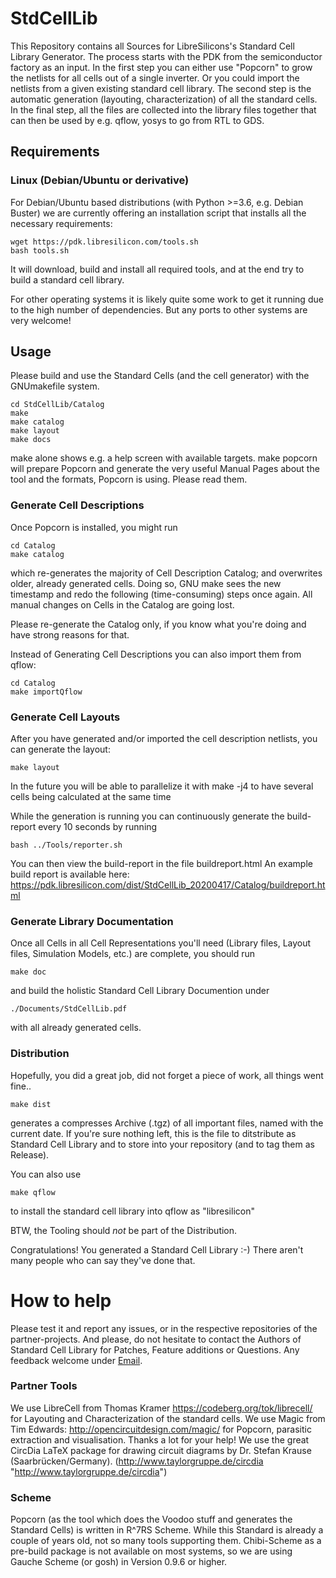 # StdCellLib

This Repository contains all Sources for LibreSilicons's Standard Cell Library Generator.
The process starts with the PDK from the semiconductor factory as an input.
In the first step you can either use "Popcorn" to grow the netlists for all cells out of a single inverter.
Or you could import the netlists from a given existing standard cell library.
The second step is the automatic generation (layouting, characterization) of all the standard cells.
In the final step, all the files are collected into the library files together that can then be used by e.g. qflow, yosys to go from RTL to GDS.


## Requirements

### Linux (Debian/Ubuntu or derivative)

For Debian/Ubuntu based distributions (with Python >=3.6, e.g. Debian Buster) we are currently offering an installation script that installs all the necessary requirements:

```
wget https://pdk.libresilicon.com/tools.sh
bash tools.sh
```

It will download, build and install all required tools, and at the end try to build a standard cell library.

For other operating systems it is likely quite some work to get it running due to the high number of dependencies. But any ports to other systems are very welcome!

## Usage

Please build and use the Standard Cells (and the cell generator) with the GNUmakefile system.

```
cd StdCellLib/Catalog
make
make catalog
make layout
make docs
```

make alone shows e.g. a help screen with available targets.
make popcorn will prepare Popcorn and generate the very useful Manual Pages about the tool and the formats, Popcorn is using. Please read them.


### Generate Cell Descriptions

Once Popcorn is installed, you might run

```
cd Catalog
make catalog
```

which re-generates the majority of Cell Description Catalog; and overwrites older, already generated cells. Doing so, GNU make sees the new timestamp and redo the following (time-consuming) steps once again. All manual changes on Cells in the Catalog are going lost.

Please re-generate the Catalog only, if you know what you're doing and have strong reasons for that.

Instead of Generating Cell Descriptions you can also import them from qflow:

```
cd Catalog
make importQflow
```

### Generate Cell Layouts

After you have generated and/or imported the cell description netlists, you can generate the layout:
```
make layout
```
In the future you will be able to parallelize it with make -j4 to have several cells being calculated at the same time

While the generation is running you can continuously generate the build-report every 10 seconds by running 
```
bash ../Tools/reporter.sh
```
You can then view the build-report in the file buildreport.html 
An example build report is available here: https://pdk.libresilicon.com/dist/StdCellLib_20200417/Catalog/buildreport.html

### Generate Library Documentation

Once all Cells in all Cell Representations you'll need (Library files, Layout files, Simulation Models, etc.) are complete, you should run

```
make doc
```

and build the holistic Standard Cell Library Documention under

```
./Documents/StdCellLib.pdf
```

with all already generated cells.

### Distribution

Hopefully, you did a great job, did not forget a piece of work, all things went fine..
```
make dist
```

generates a compresses Archive (.tgz) of all important files, named with the current date. If you're sure nothing left, this is the file to ditstribute as Standard Cell Library and to store into your repository (and to tag them as Release).

You can also use
```
make qflow
```
to install the standard cell library into qflow as "libresilicon"

BTW, the Tooling should *not* be part of the Distribution.


Congratulations! You generated a Standard Cell Library :-) There aren't many people who can say they've done that.

# How to help
Please test it and report any issues, or in the respective repositories of the partner-projects.
And please, do not hesitate to contact the Authors of Standard Cell Library for Patches, Feature additions or Questions.
Any feedback welcome under [Email](mailto://stdcelllib@nospam.chipforge.org "stdcelllib@nospam.chipforge.org").

### Partner Tools

We use LibreCell from Thomas Kramer https://codeberg.org/tok/librecell/ for Layouting and Characterization of the standard cells.
We use Magic from Tim Edwards: http://opencircuitdesign.com/magic/ for Popcorn, parasitic extraction and visualisation. Thanks a lot for your help!
We use the great CircDia LaTeX package for drawing circuit diagrams by Dr. Stefan Krause (Saarbr&uuml;cken/Germany). (http://www.taylorgruppe.de/circdia "http://www.taylorgruppe.de/circdia")

### Scheme

Popcorn (as the tool which does the Voodoo stuff and generates the Standard Cells) is written in R^7RS Scheme. While this Standard is already a couple of years old, not so many tools supporting them. Chibi-Scheme as a pre-build package is not available on most systems, so we are using Gauche Scheme (or gosh) in Version 0.9.6 or higher.
